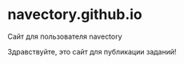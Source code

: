 # navectory.github.io
Сайт для пользователя navectory

Здравствуйте, это сайт для публикации заданий!
